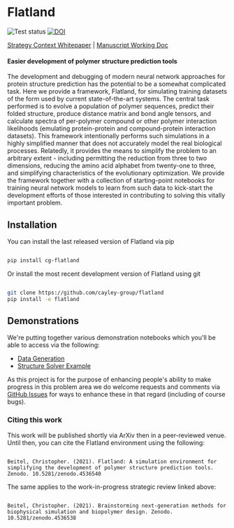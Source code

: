 # Flatland

![Test status](https://github.com/cayley-group/flatland/workflows/Test/badge.svg?branch=master)
[![DOI](https://zenodo.org/badge/337879868.svg)](https://zenodo.org/badge/latestdoi/337879868)

[Strategy Context Whitepaper](https://docs.google.com/document/d/1cMVCeON0DSIUaUSnoD4yAZSC1s0sEwxZnBiTgh8gbkk/edit?usp=sharing) | [Manuscript Working Doc](https://docs.google.com/document/d/19KuoO6f2GiGr6688aCDbZatNUPUOVvEtg0HgTaTYMbE/edit?usp=sharing)

#### Easier development of polymer structure prediction tools

The development and debugging of modern neural network approaches for protein structure prediction has the potential to be a somewhat complicated task. Here we provide a framework, Flatland, for simulating training datasets of the form used by current state-of-the-art systems. The central task performed is to evolve a population of polymer sequences, predict their folded structure, produce distance matrix and bond angle tensors, and calculate spectra of per-polymer compound or other polymer interaction likelihoods (emulating protein-protein and compound-protein interaction datasets). This framework intentionally performs such simulations in a highly simplified manner that does not accurately model the real biological processes. Relatedly, it provides the means to simplify the problem to an arbitrary extent - including permitting the reduction from three to two dimensions, reducing the amino acid alphabet from twenty-one to three, and simplifying characteristics of the evolutionary optimization. We provide the framework together with a collection of starting-point notebooks for training neural network models to learn from such data to kick-start the development efforts of those interested in contributing to solving this vitally important problem.

## Installation

You can install the last released version of Flatland via pip

```bash

pip install cg-flatland

```

Or install the most recent development version of Flatland using git

```bash

git clone https://github.com/cayley-group/flatland
pip install -e flatland

```

## Demonstrations

We're putting together various demonstration notebooks which you'll be able to access via the following:

* [Data Generation](https://colab.research.google.com/github/cayley-group/flatland/blob/master/nb/data-generation.ipynb)
* [Structure Solver Example](https://colab.research.google.com/github/cayley-group/flatland/blob/master/nb/structure-solver.ipynb)

As this project is for the purpose of enhancing people's ability to make progress in this problem area we do welcome requests and comments via [GitHub Issues](https://github.com/cayley-group/flatland/issues) for ways to enhance these in that regard (including of course bugs).

### Citing this work

This work will be published shortly via ArXiv then in a peer-reviewed venue. Until then, you can cite the Flatland environment using the following:

```

Beitel, Christopher. (2021). Flatland: A simulation environment for simplifying the development of polymer structure prediction tools. Zenodo. 10.5281/zenodo.4536540

```

The same applies to the work-in-progress strategic review linked above:

```

Beitel, Christopher. (2021). Brainstorming next-generation methods for biophysical simulation and biopolymer design. Zenodo. 10.5281/zenodo.4536538

```